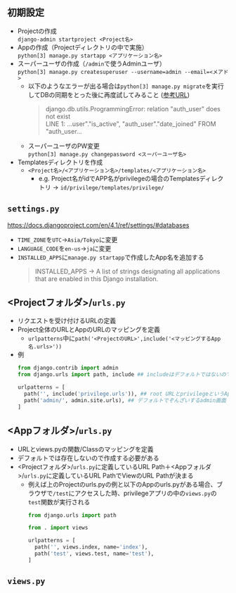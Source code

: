 ## 初期設定
- Projectの作成  
  `django-admin startproject <Project名>`
- Appの作成（Projectディレクトリの中で実施）  
  `python[3] manage.py startapp <アプリケーション名>`
- スーパーユーザの作成（`/admin`で使うAdminユーザ）  
  `python[3] manage.py createsuperuser --username=admin --email=<メアド>`
  - 以下のようなエラーが出る場合は`python[3] manage.py migrate`を実行してDBの同期をとった後に再度試してみること ([参考URL](https://genchan.net/it/programming/python/django/11480/))
    > django.db.utils.ProgrammingError: relation "auth_user" does not exist  
    > LINE 1: ...user"."is_active", "auth_user"."date_joined" FROM "auth_user...
  - スーパーユーザのPW変更  
    `python[3] manage.py changepassword <スーパーユーザ名>`
- Templatesディレクトリを作成
  - `<Project名>/<アプリケーション名>/templates/<アプリケーション名>`
    - e.g. Project名がidでAPP名がprivilegeの場合のTemplatesディレクトリ → `id/privilege/templates/privilege/`

## `settings.py`
https://docs.djangoproject.com/en/4.1/ref/settings/#databases
- `TIME_ZONE`を`UTC`→`Asia/Tokyo`に変更
- `LANGUAGE_CODE`を`en-us`→`ja`に変更
- `INSTALLED_APPS`に`manage.py startapp`で作成したApp名を追加する
  > INSTALLED_APPS → A list of strings designating all applications that are enabled in this Django installation.

## <Projectフォルダ>/`urls.py`
- リクエストを受け付けるURLの定義
- Project全体のURLとAppのURLのマッピングを定義
  - `urlpatterns`中に`path('<ProjectのURL>',include('<マッピングするApp名.urls>'))`
- 例
  ~~~python
  from django.contrib import admin
  from django.urls import path, include ## includeはデフォルトではないので追加でimport

  urlpatterns = [
    path('', include('privilege.urls')), ## root URLとprivilegeというAppとマッピング
    path('admin/', admin.site.urls), ## デフォルトでぞんざいするadmin画面
  ]
  ~~~

## <Appフォルダ>/`urls.py`
- URLとviews.pyの関数/Classのマッピングを定義
- デフォルトでは存在しないので作成する必要がある
- <Projectフォルダ>/`urls.py`に定義しているURL Path＋<Appフォルダ>/`urls.py`に定義しているURL PathでViewのURL Pathが決まる
  - 例えば上のProjectのurls.pyの例と以下のAppのurls.pyがある場合、ブラウザで`/test`にアクセスした時、privilegeアプリの中の`views.py`の`test`関数が実行される
    ~~~python
    from django.urls import path

    from . import views

    urlpatterns = [
      path('', views.index, name='index'),
      path('test', views.test, name='test'),
    ]
    ~~~

## `views.py`
